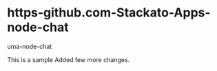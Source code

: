 # https-github.com-Stackato-Apps-node-chat
uma-node-chat


This is a sample
Added few more changes.
